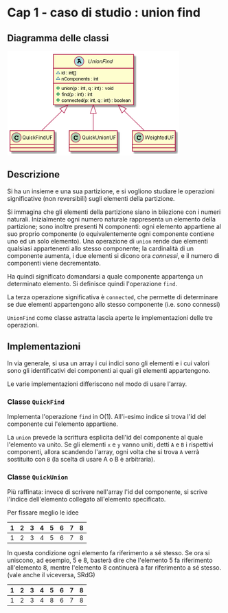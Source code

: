 # Cap 1 - caso di studio : union find

## Diagramma delle classi
![class_diagram](./class_diagram.png)

## Descrizione

Si ha un insieme e una sua partizione, e si vogliono studiare le operazioni significative (non reversibili) sugli elementi della partizione.

Si immagina che gli elementi della partizione siano in biiezione con i numeri naturali. Inizialmente ogni numero naturale rappresenta un elemento della partizione; sono inoltre presenti N componenti: ogni elemento appartiene al suo proprio componente (o equivalentemente ogni componente contiene uno ed un solo elemento). Una operazione di `union` rende due elementi qualsiasi appartenenti allo stesso componente; la cardinalità di un componente aumenta, i due elementi si dicono ora _connessi_, e il numero di componenti viene decrementato.

Ha quindi significato domandarsi a quale componente appartenga un determinato elemento. Si definisce quindi l'operazione `find`.

La terza operazione significativa è `connected`, che permette di determinare se due elementi appartengono allo stesso componente (i.e. sono connessi)

`UnionFind` come classe astratta lascia aperte le implementazioni delle tre operazioni.

## Implementazioni

In via generale, si usa un array i cui indici sono gli elementi e i cui valori sono gli identificativi dei componenti ai quali gli elementi appartengono.

Le varie implementazioni differiscono nel modo di usare l'array.

### Classe `QuickFind`

Implementa l'operazione `find` in O(1). All'i-esimo indice si trova l'id del componente cui l'elemento appartiene.

La `union` prevede la scrittura esplicita dell'id del componente al quale l'elemento va unito. Se gli elementi `x` e `y` vanno uniti, detti `A` e  `B` i rispettivi componenti, allora scandendo l'array, ogni volta che si trova  `A` verrà sostituito con  `B` (la scelta di usare A o B è arbitraria).

### Classe `QuickUnion`

Più raffinata: invece di scrivere nell'array l'id del componente, si scrive l'indice dell'elemento collegato all'elemento specificato.

Per fissare meglio le idee

|  1 | 2  | 3  |  4 |  5 |  6 |   7|  8 |
|---|---|---|---|---|---|---|---|
| 1 | 2 | 3 | 4 | 5 | 6 | 7 | 8 |

In questa condizione ogni elemento fa riferimento a sé stesso. Se ora si uniscono, ad esempio, 5 e 8, basterà dire che l'elemento 5 fa riferimento all'elemento 8, mentre l'elemento 8 continuerà a far riferimento a sé stesso. (vale anche il viceversa, SRdG)

| 1 | 2 | 3 | 4 | 5 | 6 | 7 | 8 |
|---|---|---|---|---|---|---|---|
| 1 | 2 | 3 | 4 | 8 | 6 | 7 | 8 |


